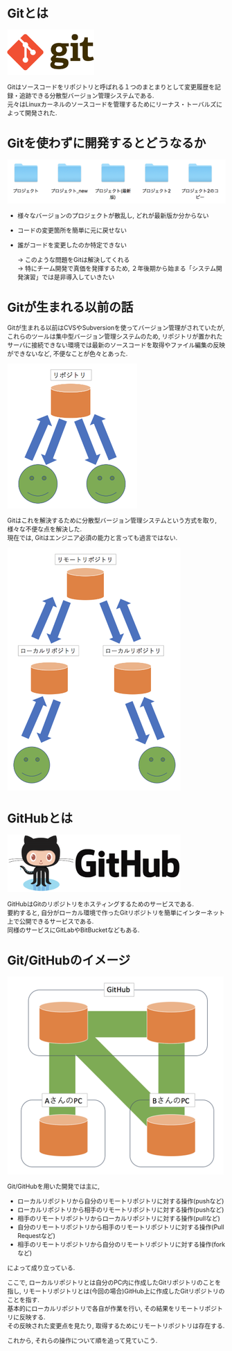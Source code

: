 # Gitとは

<img src="../img/001_what_is_git_github/001.png" width="200">

Gitはソースコードをリポジトリと呼ばれる１つのまとまりとして変更履歴を記録・追跡できる分散型バージョン管理システムである.  
元々はLinuxカーネルのソースコードを管理するためにリーナス・トーバルズによって開発された.

# Gitを使わずに開発するとどうなるか

<img src="../img/001_what_is_git_github/002.png" width="600">

- 様々なバージョンのプロジェクトが散乱し, どれが最新版か分からない
- コードの変更箇所を簡単に元に戻せない
- 誰がコードを変更したのか特定できない

  -> このような問題をGitは解決してくれる  
  -> 特にチーム開発で真価を発揮するため, ２年後期から始まる「システム開発演習」では是非導入していきたい

# Gitが生まれる以前の話
Gitが生まれる以前はCVSやSubversionを使ってバージョン管理がされていたが, これらのツールは集中型バージョン管理システムのため, リポジトリが置かれたサーバに接続できない環境では最新のソースコードを取得やファイル編集の反映ができないなど, 不便なことが色々とあった.

<img src="../img/001_what_is_git_github/003.png" width="300">

Gitはこれを解決するために分散型バージョン管理システムという方式を取り, 様々な不便な点を解決した.  
現在では, Gitはエンジニア必須の能力と言っても過言ではない.

<img src="../img/001_what_is_git_github/004.png" width="400">

# GitHubとは

<img src="../img/001_what_is_git_github/005.png" width="400">

GitHubはGitのリポジトリをホスティングするためのサービスである.  
要約すると, 自分がローカル環境で作ったGitリポジトリを簡単にインターネット上で公開できるサービスである.  
同様のサービスにGitLabやBitBucketなどもある.

# Git/GitHubのイメージ

<img src="../img/001_what_is_git_github/006.png" width="500">

Git/GitHubを用いた開発では主に,

- ローカルリポジトリから自分のリモートリポジトリに対する操作(pushなど)
- ローカルリポジトリから相手のリモートリポジトリに対する操作(pushなど)
- 相手のリモートリポジトリからローカルリポジトリに対する操作(pullなど)
- 自分のリモートリポジトリから相手のリモートリポジトリに対する操作(Pull Requestなど)
- 相手のリモートリポジトリから自分のリモートリポジトリに対する操作(forkなど)

によって成り立っている.

ここで, ローカルリポジトリとは自分のPC内に作成したGitリポジトリのことを指し, リモートリポジトリとは(今回の場合)GitHub上に作成したGitリポジトリのことを指す.  
基本的にローカルリポジトリで各自が作業を行い, その結果をリモートリポジトリに反映する.  
その反映された変更点を見たり, 取得するためにリモートリポジトリは存在する.

これから, それらの操作について順を追って見ていこう.
